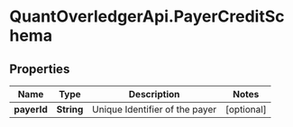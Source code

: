 # QuantOverledgerApi.PayerCreditSchema

## Properties

Name | Type | Description | Notes
------------ | ------------- | ------------- | -------------
**payerId** | **String** | Unique Identifier of the payer | [optional] 


